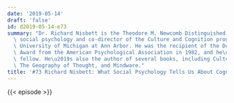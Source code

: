 ```yaml
---
date: '2019-05-14'
draft: 'false'
id: d2019-05-14-e73
summary: "Dr. Richard Nisbett is the Theodore M. Newcomb Distinguished Professor of\
  \ social psychology and co-director of the Culture and Cognition program at the\
  \ University of Michigan at Ann Arbor. He was the recipient of the Donald T. Campbell\
  \ Award from the American Psychological Association in 1982, and he\u2019s a Guggenheim\
  \ fellow. He\u2019s also the author of several books, including Culture of Honor,\
  \ The Geography of Thought, and Mindware."
title: '#73 Richard Nisbett: What Social Psychology Tells Us About Cognition'
---
```

{{< episode >}}
